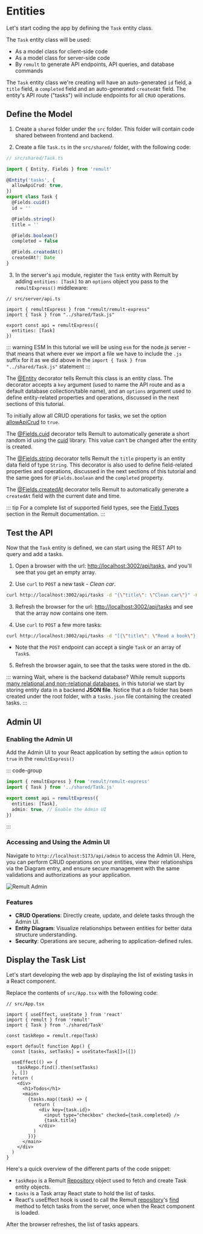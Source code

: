 # Entities

Let's start coding the app by defining the `Task` entity class.

The `Task` entity class will be used:

- As a model class for client-side code
- As a model class for server-side code
- By `remult` to generate API endpoints, API queries, and database commands

The `Task` entity class we're creating will have an auto-generated `id` field, a `title` field, a `completed` field and an auto-generated `createdAt` field. The entity's API route ("tasks") will include endpoints for all `CRUD` operations.

## Define the Model

1. Create a `shared` folder under the `src` folder. This folder will contain code shared between frontend and backend.

2. Create a file `Task.ts` in the `src/shared/` folder, with the following code:

```ts
// src/shared/Task.ts

import { Entity, Fields } from 'remult'

@Entity('tasks', {
  allowApiCrud: true,
})
export class Task {
  @Fields.cuid()
  id = ''

  @Fields.string()
  title = ''

  @Fields.boolean()
  completed = false

  @Fields.createdAt()
  createdAt?: Date
}
```

3. In the server's `api` module, register the `Task` entity with Remult by adding `entities: [Task]` to an `options` object you pass to the `remultExpress()` middleware:

```ts{4,7}
// src/server/api.ts

import { remultExpress } from "remult/remult-express"
import { Task } from "../shared/Task.js"

export const api = remultExpress({
  entities: [Task]
})
```

::: warning ESM
In this tutorial we will be using `esm` for the node.js server - that means that where ever we import a file we have to include the `.js` suffix for it as we did above in the `import { Task } from "../shared/Task.js"` statement
:::

The [@Entity](../../docs/ref_entity.md) decorator tells Remult this class is an entity class. The decorator accepts a `key` argument (used to name the API route and as a default database collection/table name), and an `options` argument used to define entity-related properties and operations, discussed in the next sections of this tutorial.

To initially allow all CRUD operations for tasks, we set the option [allowApiCrud](../../docs/ref_entity.md#allowapicrud) to `true`.

The [@Fields.cuid](../../docs/field-types.md#fields-cuid) decorator tells Remult to automatically generate a short random id using the [cuid](https://github.com/paralleldrive/cuid) library. This value can't be changed after the entity is created.

The [@Fields.string](../../docs/field-types.md#fields-string) decorator tells Remult the `title` property is an entity data field of type `String`. This decorator is also used to define field-related properties and operations, discussed in the next sections of this tutorial and the same goes for `@Fields.boolean` and the `completed` property.

The [@Fields.createdAt](../../docs/field-types.md#fields-createdat) decorator tells Remult to automatically generate a `createdAt` field with the current date and time.

::: tip
For a complete list of supported field types, see the [Field Types](../../docs/field-types.md) section in the Remult documentation.
:::

## Test the API

Now that the `Task` entity is defined, we can start using the REST API to query and add a tasks.

1. Open a browser with the url: [http://localhost:3002/api/tasks](http://localhost:3002/api/tasks), and you'll see that you get an empty array.

2. Use `curl` to `POST` a new task - _Clean car_.

```sh
curl http://localhost:3002/api/tasks -d "{\"title\": \"Clean car\"}" -H "Content-Type: application/json"
```

3. Refresh the browser for the url: [http://localhost:3002/api/tasks](http://localhost:3002/api/tasks) and see that the array now contains one item.

4. Use `curl` to `POST` a few more tasks:

```sh
curl http://localhost:3002/api/tasks -d "[{\"title\": \"Read a book\"},{\"title\": \"Take a nap\", \"completed\":true },{\"title\": \"Pay bills\"},{\"title\": \"Do laundry\"}]" -H "Content-Type: application/json"
```

- Note that the `POST` endpoint can accept a single `Task` or an array of `Task`s.

5. Refresh the browser again, to see that the tasks were stored in the db.

::: warning Wait, where is the backend database?
While remult supports [many relational and non-relational databases](https://remult.dev/docs/databases.html), in this tutorial we start by storing entity data in a backend **JSON file**. Notice that a `db` folder has been created under the root folder, with a `tasks.json` file containing the created tasks.
:::

## Admin UI

### Enabling the Admin UI

Add the Admin UI to your React application by setting the `admin` option to `true` in the `remultExpress()`

::: code-group

```ts [src/server/api.ts]
import { remultExpress } from 'remult/remult-express'
import { Task } from '../shared/Task.js'

export const api = remultExpress({
  entities: [Task],
  admin: true, // Enable the Admin UI
})
```

:::

### Accessing and Using the Admin UI

Navigate to `http://localhost:5173/api/admin` to access the Admin UI. Here, you can perform CRUD operations on your entities, view their relationships via the Diagram entry, and ensure secure management with the same validations and authorizations as your application.

![Remult Admin](/remult-admin.png)

### Features

- **CRUD Operations**: Directly create, update, and delete tasks through the Admin UI.
- **Entity Diagram**: Visualize relationships between entities for better data structure understanding.
- **Security**: Operations are secure, adhering to application-defined rules.

## Display the Task List

Let's start developing the web app by displaying the list of existing tasks in a React component.

Replace the contents of `src/App.tsx` with the following code:

```tsx
// src/App.tsx

import { useEffect, useState } from 'react'
import { remult } from 'remult'
import { Task } from './shared/Task'

const taskRepo = remult.repo(Task)

export default function App() {
  const [tasks, setTasks] = useState<Task[]>([])

  useEffect(() => {
    taskRepo.find().then(setTasks)
  }, [])
  return (
    <div>
      <h1>Todos</h1>
      <main>
        {tasks.map((task) => {
          return (
            <div key={task.id}>
              <input type="checkbox" checked={task.completed} />
              {task.title}
            </div>
          )
        })}
      </main>
    </div>
  )
}
```

Here's a quick overview of the different parts of the code snippet:

- `taskRepo` is a Remult [Repository](../../docs/ref_repository.md) object used to fetch and create Task entity objects.
- `tasks` is a Task array React state to hold the list of tasks.
- React's useEffect hook is used to call the Remult [repository](../../docs/ref_repository.md)'s [find](../../docs/ref_repository.md#find) method to fetch tasks from the server, once when the React component is loaded.

After the browser refreshes, the list of tasks appears.
